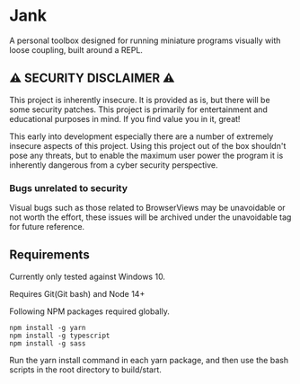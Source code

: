 # Jank
A personal toolbox designed for running miniature programs visually with loose coupling, built around a REPL.

## ⚠️ SECURITY DISCLAIMER ⚠️
This project is inherently insecure. It is provided as is, but there will be some security patches. This project is primarily for entertainment and educational purposes in mind. If you find value you in it, great!

This early into development especially there are a number of extremely insecure aspects of this project. Using this project out of the box shouldn't pose any threats, but to enable the maximum user power the program it is inherently dangerous from a cyber security perspective.

### Bugs unrelated to security
Visual bugs such as those related to BrowserViews may be unavoidable or not worth the effort, these issues will be archived under the unavoidable tag for future reference.

## Requirements
Currently only tested against Windows 10.

Requires Git(Git bash) and Node 14+

Following NPM packages required globally.
```
npm install -g yarn
npm install -g typescript
npm install -g sass
```

Run the yarn install command in each yarn package, and then use the bash scripts in the root directory to build/start.

